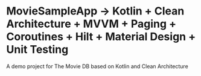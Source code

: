 # MovieSampleApp -> Kotlin + Clean Architecture + MVVM + Paging + Coroutines + Hilt + Material Design + Unit Testing
A demo project for The Movie DB based on Kotlin and Clean Architecture
